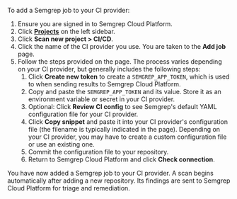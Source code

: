To add a Semgrep job to your CI provider:

1. Ensure you are signed in to Semgrep Cloud Platform.
1. Click **[Projects](https://semgrep.dev/orgs/-/projects)** on the left sidebar.
1. Click **Scan new project > CI/CD**.
1. Click the name of the CI provider you use. You are taken to the **Add job** page.
1. Follow the steps provided on the page. The process varies depending on your CI provider, but generally includes the following steps:
    1. Click **Create new token** to create a `SEMGREP_APP_TOKEN`, which is used to when sending results to Semgrep Cloud Platform.
    1. Copy and paste the `SEMGREP_APP_TOKEN` and its value. Store it as an environment variable or secret in your CI provider. 
    1. Optional: Click **Review CI config** to see Semgrep's default YAML configuration file for your CI provider.
    1. Click **Copy snippet** and paste it into your CI provider's configuration file (the filename is typically indicated in the page). Depending on your CI provider, you may have to create a custom configuration file or use an existing one.
    1. Commit the configuration file to your repository.
    1. Return to Semgrep Cloud Platform and click **Check connection**.

You have now added a Semgrep job to your CI provider. A scan begins automatically after adding a new repository. Its findings are sent to Semgrep Cloud Platform for triage and remediation.
